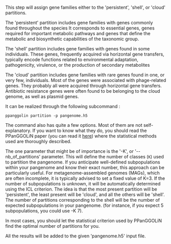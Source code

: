 
This step will assign gene families either to the 'persistent', 'shell', or 'cloud' partitions. 

The 'persistent' partition includes gene families with genes commonly found throughout the species
It corresponds to essential genes, genes required for important metabolic pathways and genes that define the metabolic and biosynthetic capabilities of the taxonomic group.

The 'shell' partition includes gene families with genes found in some individuals. 
These genes, frequently acquired via horizontal gene transfers, typically encode functions related to environmental adaptation, pathogenicity, virulence, or the production of secondary metabolites

The 'cloud' partition includes gene families with rare genes found in one, or very few, individuals. 
Most of the genes were associated with phage-related genes. 
They probably all were acquired through horizontal gene transfers. 
Antibiotic resistance genes were often found to be belonging to the cloud genome, as well as plasmid genes.

It can be realized through the following subcommand : 

`ppanggolin partition -p pangenome.h5`

The command also has quite a few options. 
Most of them are not self-explanatory. 
If you want to know what they do, you should read the PPanGGOLiN paper (you can read it [here](https://journals.plos.org/ploscompbiol/article?rev=2&id=10.1371/journal.pcbi.1007732)) where the statistical methods used are thoroughly described.

The one parameter that might be of importance is the '-K', or '--nb_of_partitions' parameter. 
This will define the number of classes (`K`) used to partition the pangenome. 
If you anticipate well-defined subpopulations within your pangenome and know their exact number, this approach can be particularly useful. For metagenome-assembled genomes (MAGs), which are often incomplete, it is typically advised to set a fixed value of K=3.
If the number of subpopulations is unknown, it will be automatically determined using the ICL criterion.
The idea is that the most present partition will be 'persistent', the least present will be 'cloud', and all the others will be 'shell'. 
The number of partitions corresponding to the shell will be the number of expected subpopulations in your pangenome. 
(for instance, if you expect 5 subpopulations, you could use -K 7). 

In most cases, you should let the statistical criterion used by PPanGGOLiN find the optimal number of partitions for you.

All the results will be added to the given 'pangenome.h5' input file.
